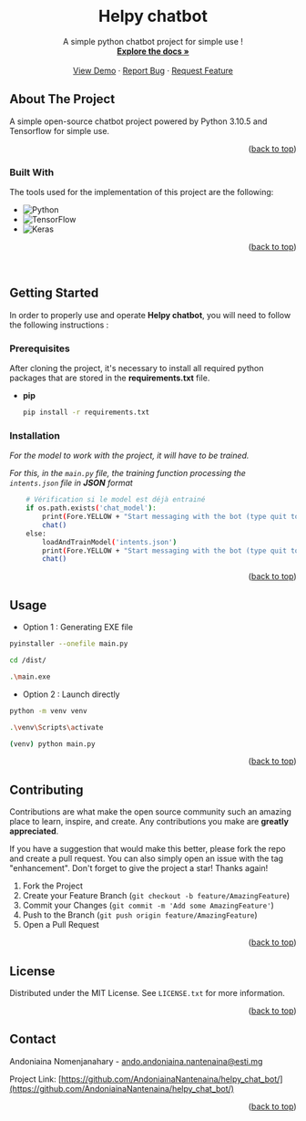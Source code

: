 ﻿<a name="readme-top"></a>

<!-- PROJECT LOGO -->
<br />
<div align="center">
  <h1 align="center">Helpy chatbot</h1>

  <p align="center">
    A simple python chatbot project for simple use !
    <br />
    <a href="#doc_begin"><strong>Explore the docs »</strong></a>
    <br />
    <br />
    <a href="https://github.com/AndoniainaNantenaina/helpy_chat_bot/">View Demo</a>
    ·
    <a href="https://github.com/AndoniainaNantenaina/helpy_chat_bot/issues">Report Bug</a>
    ·
    <a href="https://github.com/AndoniainaNantenaina/helpy_chat_bot/issues">Request Feature</a>
  </p>
</div>

<!-- ABOUT THE PROJECT -->
## About The Project

A simple open-source chatbot project powered by Python 3.10.5 and Tensorflow for simple use.

<p align="right">(<a href="#readme-top">back to top</a>)</p>

### Built With

The tools used for the implementation of this project are the following:

* ![Python](https://img.shields.io/badge/python-3670A0?style=for-the-badge&logo=python&logoColor=ffdd54)
* ![TensorFlow](https://img.shields.io/badge/TensorFlow-%23FF6F00.svg?style=for-the-badge&logo=TensorFlow&logoColor=white)
* ![Keras](https://img.shields.io/badge/Keras-%23D00000.svg?style=for-the-badge&logo=Keras&logoColor=white)

<p align="right">(<a href="#readme-top">back to top</a>)</p>

﻿<a name="doc_begin"></a>
<!-- GETTING STARTED -->
## Getting Started

In order to properly use and operate <b>Helpy chatbot</b>, you will need to follow the following instructions :

### Prerequisites

After cloning the project, it's necessary to install all required python packages that are stored in the <b>requirements.txt</b> file.
* <b>pip</b>

  ```sh
  pip install -r requirements.txt
  ```

### Installation

_For the model to work with the project, it will have to be trained._

_For this, in the `main.py` file, the training function processing the ``intents.json`` file in <b>JSON</b> format_

```sh
    # Vérification si le model est déjà entrainé
    if os.path.exists('chat_model'):
        print(Fore.YELLOW + "Start messaging with the bot (type quit to stop)!" + Style.RESET_ALL)
        chat()
    else:
        loadAndTrainModel('intents.json')
        print(Fore.YELLOW + "Start messaging with the bot (type quit to stop)!" + Style.RESET_ALL)
        chat()
```

<p align="right">(<a href="#readme-top">back to top</a>)</p>



<!-- USAGE EXAMPLES -->
## Usage

* Option 1 : Generating EXE file

```sh
pyinstaller --onefile main.py

cd /dist/

.\main.exe
```

* Option 2 : Launch directly

```sh
python -m venv venv

.\venv\Scripts\activate

(venv) python main.py
```

<p align="right">(<a href="#readme-top">back to top</a>)</p>

<!-- CONTRIBUTING -->
## Contributing

Contributions are what make the open source community such an amazing place to learn, inspire, and create. Any contributions you make are **greatly appreciated**.

If you have a suggestion that would make this better, please fork the repo and create a pull request. You can also simply open an issue with the tag "enhancement".
Don't forget to give the project a star! Thanks again!

1. Fork the Project
2. Create your Feature Branch (`git checkout -b feature/AmazingFeature`)
3. Commit your Changes (`git commit -m 'Add some AmazingFeature'`)
4. Push to the Branch (`git push origin feature/AmazingFeature`)
5. Open a Pull Request

<p align="right">(<a href="#readme-top">back to top</a>)</p>



<!-- LICENSE -->
## License

Distributed under the MIT License. See `LICENSE.txt` for more information.

<p align="right">(<a href="#readme-top">back to top</a>)</p>



<!-- CONTACT -->
## Contact

Andoniaina Nomenjanahary - ando.andoniaina.nantenaina@esti.mg

Project Link: [https://github.com/AndoniainaNantenaina/helpy_chat_bot/](https://github.com/AndoniainaNantenaina/helpy_chat_bot/)

<p align="right">(<a href="#readme-top">back to top</a>)</p>

